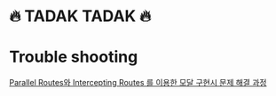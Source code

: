 # 🔥 TADAK TADAK 🔥

# Trouble shooting
[Parallel Routes와 Intercepting Routes 를 이용한 모달 구현시 문제 해결 과정](https://dev-ea-jung.tistory.com/38)

